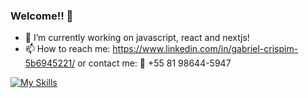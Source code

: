 ### Welcome!! 👋

- 🔭 I’m currently working on javascript, react and nextjs!
- 📫 How to reach me: https://www.linkedin.com/in/gabriel-crispim-5b6945221/ 
      or contact me: 📲 +55 81 98644-5947

[![My Skills](https://skillicons.dev/icons?i=js,react,nextjs,html,css,sass,ps,figma,git)](https://skillicons.dev)
